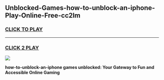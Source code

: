 
## Unblocked-Games-how-to-unblock-an-iphone-Play-Online-Free-cc2lm
<h3>
<a href="https://premium76.site?title=how-to-unblock-an-iphone&ref=26A">CLICK TO PLAY</a></h3>
<hr>

<h3>
<a href="https://premium76.site?title=how-to-unblock-an-iphone&ref=26A">CLICK 2 PLAY</a>
  
</h3>

<a href="https://premium76.site?title=how-to-unblock-an-iphone&ref=26A"><img src="https://clearcache.store/games.png"></a>


**how-to-unblock-an-iphone games unblocked: Your Gateway to Fun and Accessible Online Gaming**
